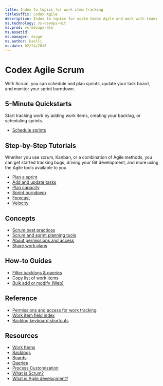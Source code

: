 ```yaml
---
title: Index to topics for work item tracking
titleSuffix: Codex Agile
description: Index to topics for scale Codex Agile and work with teams 
ms.technology: vs-devops-wit
ms.prod: vs-devops-alm
ms.assetid:  
ms.manager: douge
ms.author: kaelli
ms.date: 02/24/2018
---
```


# Codex Agile Scrum

With Scrum, you can schedule and plan sprints, update your task board, and monitor your sprint burndown. 


## 5-Minute Quickstarts  

Start tracking work by adding work items, creating your backlog, or scheduling sprints.  
  
- [Schedule sprints](../scrum/define-sprints.md?toc=/vsts/work/codeplan-scrum/toc.json&bc=/vsts/work/codeplan-scrum/breadcrumb/toc.json)   

## Step-by-Step Tutorials

Whether you use scrum, Kanban, or a combination of Agile methods, you can get started tracking bugs, driving your Git development, and more using the Agile tools available to you. 

- [Plan a sprint](../scrum/sprint-planning.md?toc=/vsts/work/codeplan-scrum/toc.json&bc=/vsts/work/codeplan-scrum/breadcrumb/toc.json)  
- [Add and update tasks](../scrum/task-board.md?toc=/vsts/work/codeplan-scrum/toc.json&bc=/vsts/work/codeplan-scrum/breadcrumb/toc.json)  
- [Plan capacity](../scale/capacity-planning.md?toc=/vsts/work/codeplan-scrum/toc.json&bc=/vsts/work/codeplan-scrum/breadcrumb/toc.json)  
- [Sprint burndown](../scrum/sprint-burndown.md?toc=/vsts/work/codeplan-scrum/toc.json&bc=/vsts/work/codeplan-scrum/breadcrumb/toc.json)  
- [Forecast](../scrum/forecast.md?toc=/vsts/work/codeplan-scrum/toc.json&bc=/vsts/work/codeplan-scrum/breadcrumb/toc.json) 
- [Velocity](../../report/dashboards/team-velocity.md?toc=/vsts/work/codeplan-scrum/toc.json&bc=/vsts/work/codeplan-scrum/breadcrumb/toc.json) 
 

## Concepts          
- [Scrum best practices](../scrum/best-practices-scrum.md?toc=/vsts/work/codeplan-scrum/toc.json&bc=/vsts/work/codeplan-scrum/breadcrumb/toc.json) 
- [Scrum and sprint planning tools](../scrum/scrum-sprint-planning-tools.md?toc=/vsts/work/codeplan-scrum/toc.json&bc=/vsts/work/codeplan-scrum/breadcrumb/toc.json)      
- [About permissions and access](../../security/permissions-access-work-tracking.md?toc=/vsts/work/codeplan-scrum/toc.json&bc=/vsts/work/codeplan-scrum/breadcrumb/toc.json)
- [Share work plans](../track/share-plans.md?toc=/vsts/work/codeplan-scrum/toc.json&bc=/vsts/work/codeplan-scrum/breadcrumb/toc.json) 


## How-to Guides

* [Filter backlogs & queries](../backlogs/filter-backlogs.md?toc=/vsts/work/codeplan-scrum/toc.json&bc=/vsts/work/codeplan-scrum/breadcrumb/toc.json)
* [Copy list of work items](../backlogs/copy-list.md?toc=/vsts/work/codeplan-scrum/toc.json&bc=/vsts/work/codeplan-scrum/breadcrumb/toc.json)  
* [Bulk add or modify (Web)](../backlogs/bulk-modify-work-items.md?toc=/vsts/work/codeplan-scrum/toc.json&bc=/vsts/work/codeplan-scrum/breadcrumb/toc.json)   


## Reference   
- [Permissions and access for work tracking](../../security/permissions-access-work-tracking.md?toc=/vsts/work/codeplan-scrum/toc.json&bc=/vsts/work/codeplan-scrum/breadcrumb/toc.json)
- [Work item field index](../work-items/guidance/work-item-field.md?toc=/vsts/work/codeplan-scrum/toc.json&bc=/vsts/work/codeplan-scrum/breadcrumb/toc.json)
- [Backlog keyboard shortcuts](../backlogs/backlogs-keyboard-shortcuts.md?toc=/vsts/work/codeplan-scrum/toc.json&bc=/vsts/work/codeplan-scrum/breadcrumb/toc.json)


## Resources 
- [Work Items](../codeplan-items/index.md)
- [Backlogs](../codeplan-backlogs/index.md)
- [Boards](../codeplan-boards/index.md)
- [Queries](../codeplan-queries/index.md)
- [Process Customization](../../settings/work/customize-process.md)
- [What is Scrum?](https://www.visualstudio.com/learn/what-is-scrum/)  
- [What is Agile development?](https://www.visualstudio.com/learn/what-is-agile-development/)  




